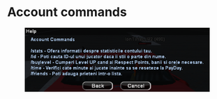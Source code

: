 # Account commands



<figure><img src="../../.gitbook/assets/image (3).png" alt=""><figcaption></figcaption></figure>

